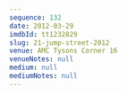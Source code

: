 ```yaml
---
sequence: 132
date: 2012-03-29
imdbId: tt1232829
slug: 21-jump-street-2012
venue: AMC Tysons Corner 16
venueNotes: null
medium: null
mediumNotes: null
---
```

